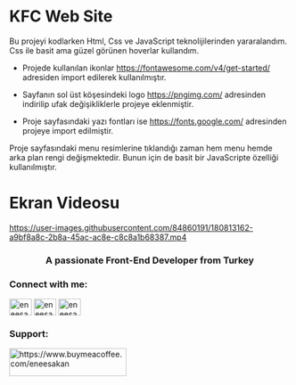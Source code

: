 # KFC Web Site

Bu projeyi kodlarken Html, Css ve JavaScript teknolijilerinden yararalandım. Css ile basit ama güzel görünen hoverlar kullandım. 

- Projede kullanılan ikonlar https://fontawesome.com/v4/get-started/ adresiden import edilerek kullanılmıştır. 

- Sayfanın sol üst köşesindeki logo https://pngimg.com/ adresinden indirilip ufak değişikliklerle projeye eklenmiştir. 

- Proje sayfasındaki yazı fontları ise https://fonts.google.com/ adresinden projeye import edilmiştir.

Proje sayfasındaki menu resimlerine tıklandığı zaman hem menu hemde arka plan rengi değişmektedir. Bunun için de basit bir JavaScripte özelliği kullanılmıştır.

# Ekran Videosu

https://user-images.githubusercontent.com/84860191/180813162-a9bf8a8c-2b8a-45ac-ac8e-c8c8a1b68387.mp4

<h3 align="center">A passionate Front-End Developer from Turkey</h3>

<h3 align="left">Connect with me:</h3>
<p align="left">
<a href="https://twitter.com/eneesakan" target="blank"><img align="center" src="https://raw.githubusercontent.com/rahuldkjain/github-profile-readme-generator/master/src/images/icons/Social/twitter.svg" alt="eneesakan" height="30" width="40" /></a>
<a href="https://linkedin.com/in/eneesakan" target="blank"><img align="center" src="https://raw.githubusercontent.com/rahuldkjain/github-profile-readme-generator/master/src/images/icons/Social/linked-in-alt.svg" alt="eneesakan" height="30" width="40" /></a>
<a href="https://instagram.com/eneesakan" target="blank"><img align="center" src="https://raw.githubusercontent.com/rahuldkjain/github-profile-readme-generator/master/src/images/icons/Social/instagram.svg" alt="eneesakan" height="30" width="40" /></a>
</p>

<h3 align="left">Support:</h3>
<p><a href="https://www.buymeacoffee.com/eneesakan"> <img align="left" src="https://cdn.buymeacoffee.com/buttons/v2/default-yellow.png" height="50" width="210" alt="https://www.buymeacoffee.com/eneesakan" /></a></p><br><br>
